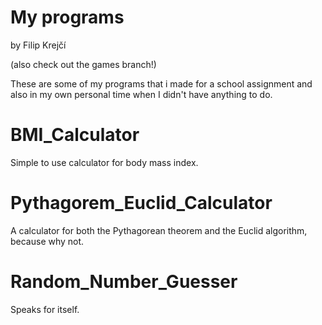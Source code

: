 # My programs
by Filip Krejčí

(also check out the games branch!)

These are some of my programs that i made for a school assignment and also in my own personal time when I didn't have anything to do.

# BMI_Calculator
Simple to use calculator for body mass index.

# Pythagorem_Euclid_Calculator
A calculator for both the Pythagorean theorem and the Euclid algorithm, because why not.

# Random_Number_Guesser
Speaks for itself.
